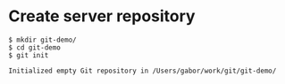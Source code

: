 # Create server repository

```
$ mkdir git-demo/
$ cd git-demo
$ git init

Initialized empty Git repository in /Users/gabor/work/git/git-demo/
```



